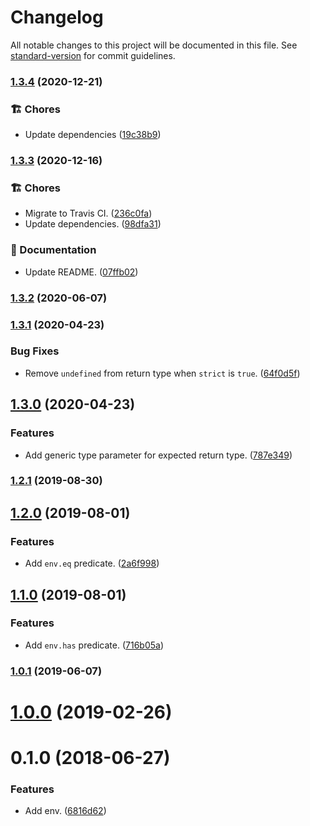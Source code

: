 # Changelog

All notable changes to this project will be documented in this file. See [standard-version](https://github.com/conventional-changelog/standard-version) for commit guidelines.

### [1.3.4](https://github.com/darkobits/env/compare/v1.3.3...v1.3.4) (2020-12-21)


### 🏗 Chores

* Update dependencies ([19c38b9](https://github.com/darkobits/env/commit/19c38b9a1c42f0c59a7ed8035a57b54737ff5b69))

### [1.3.3](https://github.com/darkobits/env/compare/v1.3.2...v1.3.3) (2020-12-16)


### 🏗 Chores

* Migrate to Travis CI. ([236c0fa](https://github.com/darkobits/env/commit/236c0fa29331be70c9398dba74760da25c0a2811))
* Update dependencies. ([98dfa31](https://github.com/darkobits/env/commit/98dfa31cd326eb71865da9aeb2430a2289a34119))


### 📖 Documentation

* Update README. ([07ffb02](https://github.com/darkobits/env/commit/07ffb0292c75ae51b50bf1afaa6e4e1877560f7e))

### [1.3.2](https://github.com/darkobits/env/compare/v1.3.1...v1.3.2) (2020-06-07)

### [1.3.1](https://github.com/darkobits/env/compare/v1.3.0...v1.3.1) (2020-04-23)


### Bug Fixes

* Remove `undefined` from return type when `strict` is `true`. ([64f0d5f](https://github.com/darkobits/env/commit/64f0d5fc6fb055a9ff8603c98facb8fd5a7335f6))

## [1.3.0](https://github.com/darkobits/env/compare/v1.2.1...v1.3.0) (2020-04-23)


### Features

* Add generic type parameter for expected return type. ([787e349](https://github.com/darkobits/env/commit/787e349a0820de9acd46cc0ffd8fc460e5ae23e5))

### [1.2.1](https://github.com/darkobits/env/compare/v1.2.0...v1.2.1) (2019-08-30)

## [1.2.0](https://github.com/darkobits/env/compare/v1.1.0...v1.2.0) (2019-08-01)


### Features

* Add `env.eq` predicate. ([2a6f998](https://github.com/darkobits/env/commit/2a6f998))



## [1.1.0](https://github.com/darkobits/env/compare/v1.0.1...v1.1.0) (2019-08-01)


### Features

* Add `env.has` predicate. ([716b05a](https://github.com/darkobits/env/commit/716b05a))



### [1.0.1](https://github.com/darkobits/env/compare/v1.0.0...v1.0.1) (2019-06-07)



# [1.0.0](https://github.com/darkobits/env/compare/v0.1.0...v1.0.0) (2019-02-26)



<a name="0.1.0"></a>
# 0.1.0 (2018-06-27)


### Features

* Add env. ([6816d62](https://github.com/darkobits/env/commit/6816d62))
